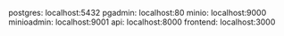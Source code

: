 postgres: localhost:5432
pgadmin: localhost:80
minio: localhost:9000
minioadmin: localhost:9001
api: localhost:8000
frontend: localhost:3000